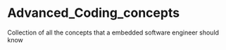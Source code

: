 # Advanced_Coding_concepts
Collection of all the concepts that a embedded software engineer should know
